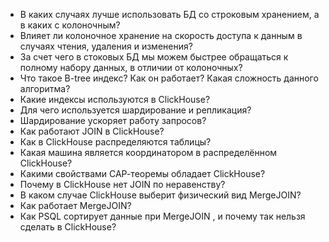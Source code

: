 * В каких случаях лучше использовать БД со строковым хранением, а в каких с колоночным?
* Влияет ли колоночное хранение на скорость доступа к данным в случаях чтения, удаления и изменения?
* За счет чего в стоковых БД мы можем быстрее обращаться к полному набору данных, в отличии от колоночных?
* Что такое B-tree индекс? Как он работает? Какая сложность данного алгоритма?
* Какие индексы используются в ClickHouse?
* Для чего используется шардирование и репликация?
* Шардирование ускоряет работу запросов?
* Как работают JOIN в ClickHouse? 
* Как в ClickHouse распределяются таблицы?
* Какая машина является координатором в распределённом ClickHouse?
* Какими свойствами САР-теоремы обладает ClickHouse?
* Почему в ClickHouse нет JOIN по неравенству?
* В каком случае ClickHouse выберит физический вид MergeJOIN?
* Как работает MergeJOIN?
* Как PSQL сортирует данные при MergeJOIN , и почему так нельзя сделать в ClickHouse?